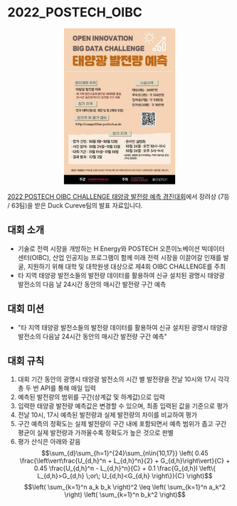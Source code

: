 # 2022_POSTECH_OIBC

<p align='center'>
    <img src='poster.jfif' width='250' height='350'>
</p>

[2022 POSTECH OIBC CHALLENGE 태양광 발전량 예측 경진대회](https://o.solarkim.com/cmpt2022)에서 장려상 (7등 / 63팀)을 받은 Duck Cureve팀의 발표 자료입니다.

## 대회 소개
- 기술로 전력 시장을 개방하는 H Energy와 POSTECH 오픈이노베이션 빅데이터 센터(OIBC), 산업 인공지능 프로그램이 함께 미래 전력 시장을 이끌어갈 인재를 발굴, 지원하기 위해 대학 및 대학원생 대상으로 제4회 OIBC CHALLENGE를 주최
- 타 지역 태양광 발전소들의 발전량 데이터를 활용하여 신규 설치된 광명시 태양광 발전소의 다음 날 24시간 동안의 매시간 발전량 구간 예측

## 대회 미션
- "타 지역 태양광 발전소들의 발전량 데이터를 활용하여 신규 설치된 광명시 태양광 발전소의 다음날 24시간 동안의 매시간 발전량 구간 예측"

## 대회 규칙
1. 대회 기간 동안의 광명시 태양광 발전소의 시간 별 발전량을 전날 10시와 17시 각각 총 두 번 API를 통해 매일 입력
2. 예측된 발전량의 범위를 구간(상계값 및 하계값)으로 입력
3. 입력한 태양광 발전량 예측값은 변경할 수 있으며, 최종 입력된 값을 기준으로 평가
4. 전날 10시, 17시 예측된 발전량과 실제 발전량의 차이를 비교하여 평가
5. 구간 예측의 정확도는 실제 발전량이 구간 내에 포함되면서 예측 범위가 좁고 구간 평균이 실제 발전량과 가까울수록 정확도가 높은 것으로 판별
6. 평가 산식은 아래와 같음
$$\sum_{d}\sum_{h=1}^{24}\sum_{n\in{10,17}} \left( 0.45 \frac{\left\vert\frac{U_{d,h}^n + L_{d,h}^n}{2} + G_{d,h}\right\vert}{C} + 0.45 \frac{U_{d,h}^n - L_{d,h}^n}{C} + 0.1 \frac{G_{d,h}I \left\{ L_{d,h}>G_{d,h} \;or\; U_{d,h}<G_{d,h} \right\}}{C} \right)$$
$$\left( \sum_{k=1}^n a_k b_k \right)^2 \leq \left( \sum_{k=1}^n a_k^2 \right) \left( \sum_{k=1}^n b_k^2 \right)$$